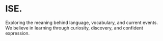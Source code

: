 # ISE.
Exploring the meaning behind language, vocabulary, and current events. We believe in learning through curiosity, discovery, and confident expression.
